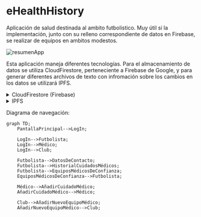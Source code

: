 # eHealthHistory

Aplicación de salud destinada al ambito futbolistico. Muy útil si la implementación, junto con su relleno correspondiente de datos en Firebase, se realizar de equipos en ambitos modestos.

![resumenApp](https://user-images.githubusercontent.com/35835151/173080418-abe949f7-09b7-4af0-971c-4479bc558676.jpg)

Esta aplicación maneja diferentes tecnologías. 
Para el almacenamiento de datos se utiliza CloudFirestore, perteneciente a Firebase de Google, y para generar diferentes archivos de texto con infromación sobre los cambios en los datos se utilizará IPFS.

<details><summary>CloudFirestore (Firebase)</summary>

<p>

Cloud Firestore es un servicio de almacenamiento de datos derivado de Google Cloud Platform, es una base de datos NoSQL. 
Cloud Firestore se organiza en forma de documentos agrupados en colecciones, dentro de estos, se pueden recoger campos de diversos tipos: cadenas de texto, números, puntos geográficos, referencias, arrays, booleanos, marcas de tiempo e incluso objetos propios. 

</p>

</details>

<details><summary>IPFS</summary>

<p>
IPFS (InterPlanetary File System), Sistema de archivos interplanetario, es un sistema de archivos distribuidos punto a punto, direccionable por contenido para guardar y compartir hipermedia en un sistema de archivos distribuido. 

IPFS aprovechó el protocolo de cadena de bloques de Bitcoin y la infraestructura de red para almacenar datos inalterables, eliminar archivos y obtener información para acceder a los nodos de almacenamiento para buscar archivos en la red; es decir, utiliza tecnología Blockchain para realizar sus diferentes funciones de lectura, almacenamiento y búsqueda.
Los archivos se identifican por sus valores hash y se distribuyen usando un protocolo basado en BitTorrent. Cloud Firestore es un servicio de almacenamiento de datos derivado de Google Cloud Platform, es una base de datos NoSQL. 

*Repositorio IPFS en GitHub: https://github.com/ipfs/ipfs *
</p>

</details>


Diagrama de navegación:

```mermaid
graph TD;
    PantallaPrincipal-->LogIn;
    
    LogIn-->Futbolista;
    LogIn-->Médico;
    LogIn-->Club;
    
    Futbolista-->DatosDeContacto;
    Futbolista-->HistorialCuidadosMédicos;
    Futbolista-->EquiposMédicosDeConfianza;
    EquiposMédicosDeConfianza-->Futbolista;
    
    Médico-->AñadirCuidadoMédico;
    AñadirCuidadoMédico-->Médico;
    
    Club-->AñadirNuevoEquipoMédico;
    AñadirNuevoEquipoMédico-->Club;

```
